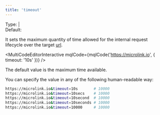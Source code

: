 ```yaml
---
title: 'timeout'
---
```


Type: <TypeContainer><Type children='<string>'/> | <Type children='<number>'/></TypeContainer><br/>
Default: <Type children="28s"/>

It sets the maximum quantity of time allowed for the internal request lifecycle over the target [url](/docs/api/parameters/url).

<MultiCodeEditorInteractive mqlCode={mqlCode('https://microlink.io', { timeout: '10s' })} />

<Figcaption>The default value is the maximum time available.</Figcaption>

You can specify the value in any of the following human-readable way:

```bash
https://microlink.io&timeout=10s       # 10000
https://microlink.io&timeout=10secs    # 10000
https://microlink.io&timeout=10second  # 10000
https://microlink.io&timeout=10seconds # 10000
https://microlink.io&timeout=10000     # 10000
```
